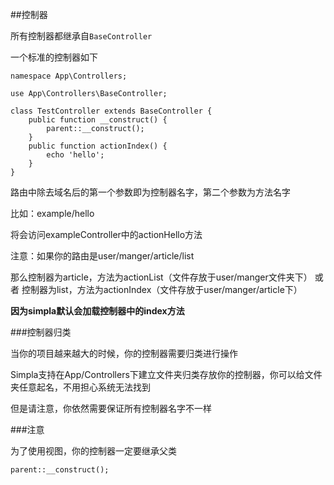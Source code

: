 ##控制器

所有控制器都继承自`BaseController`

一个标准的控制器如下

    namespace App\Controllers;

    use App\Controllers\BaseController;

    class TestController extends BaseController {
        public function __construct() {
            parent::__construct();
        }
        public function actionIndex() {
            echo 'hello';
        }
    }

路由中除去域名后的第一个参数即为控制器名字，第二个参数为方法名字

比如：example/hello

将会访问exampleController中的actionHello方法

注意：如果你的路由是user/manger/article/list

那么控制器为article，方法为actionList（文件存放于user/manger文件夹下） 或者 控制器为list，方法为actionIndex（文件存放于user/manger/article下）

**因为simpla默认会加载控制器中的index方法**


###控制器归类

当你的项目越来越大的时候，你的控制器需要归类进行操作

Simpla支持在App/Controllers下建立文件夹归类存放你的控制器，你可以给文件夹任意起名，不用担心系统无法找到

但是请注意，你依然需要保证所有控制器名字不一样


###注意

为了使用视图，你的控制器一定要继承父类

    parent::__construct();
